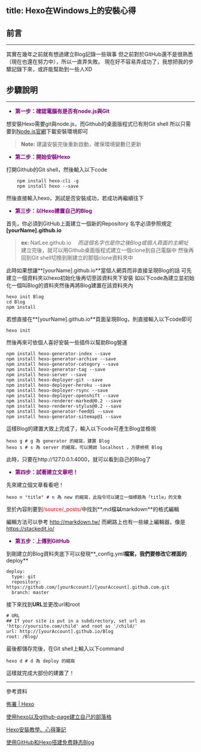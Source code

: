 title: Hexo在Windows上的安裝心得
---
前言
 -- 

 ---------- 
其實在幾年之前就有想過建立Blog記錄一些瑣事
但之前對於GitHub還不是很熟悉（現在也還在努力中），所以一直弄失敗。
現在好不容易弄成功了，我想把我的步驟記錄下來，或許能幫助到一些人XD

步驟說明
 ---- 

 
---------- 


 - <font color="purple">**第一步：確認電腦有是否有node.js與Git**</font>

想安裝Hexo需要git與node.js，而Github的桌面版程式已有附Git shell
所以只需要到[Node.js官網](https://nodejs.org/)下載安裝環境即可
> **Note:** 建議安裝完後重新啟動，確保環境變數已更新

 - <font color="purple">**第二步：開始安裝Hexo**</font>

打開Github的Git shell，然後輸入以下code

	    npm install hexo-cli -g
	    npm install hexo --save

然後直接輸入hexo，測試是否安裝成功，若成功再繼續往下

 - <font color="purple">**第三步：以Hexo建置自己的Blog**</font>

首先，你必須到GitHub上面建立一個新的Repository
名字必須參照規定 **[yourName].github.io** 
> **ex:** NatLee.github.io
　*而這個名字也是你之後Blog或個人頁面的主網址*
建立完後，就可以用Github桌面版程式建立一個clone到自己電腦中
然後再回到Git shell切換到剛建立的那個clone資料夾中

此時如果想讓**[yourName].github.io**當個人網頁而非直接呈現Blog的話
可先建立一個資料夾以hexo初始化後再切至該資料夾下安裝
如以下code為建立並初始化一個叫Blog的資料夾然後再將Blog建置在該資料夾內

    hexo init Blog
    cd Blog
    npm install

若想直接在**[yourName].github.io**頁面呈現Blog，則直接輸入以下code即可

    hexo init

然後再來可依個人喜好安裝一些插件以幫助Blog營運

    npm install hexo-generator-index --save
    npm install hexo-generator-archive --save
    npm install hexo-generator-category --save
    npm install hexo-generator-tag --save
    npm install hexo-server --save
    npm install hexo-deployer-git --save
    npm install hexo-deployer-heroku --save
    npm install hexo-deployer-rsync --save
    npm install hexo-deployer-openshift --save
    npm install hexo-renderer-marked@0.2 --save
    npm install hexo-renderer-stylus@0.2 --save
    npm install hexo-generator-feed@1 --save
    npm install hexo-generator-sitemap@1 --save

這樣Blog的建置大致上完成了，輸入以下code可產生Blog並檢視

    hexo g # g 為 generator 的縮寫，建置 Blog
    hexo s # s 為 server 的縮寫，可以開啟 localhost ，方便檢視 Blog
    
   此時，只要在http://127.0.0.1:4000，就可以看到自己的Blog了

 - <font color="purple">**第四步：試著建立文章吧！**</font>

先來建立個文章看看吧！

    hexo n "title" # n 為 new 的縮寫，此指令可以建立一個標題為「title」的文章

至於內容則要到<font color="red">/source/_posts/</font>中找到**.md檔**以**markdown**的格式編輯

編輯方法可以參考 http://markdown.tw/
而網路上也有一些線上編輯器，像是 https://stackedit.io/

 - <font color="purple">**第五步：上傳到GitHub**</font>

到剛建立的Blog資料夾底下可以發現**_config.yml**檔案，我們要修改它裡面的**deploy**

    deploy: 
      type: git
      repository: https://github.com/[yourAccount]/[yourAccount].github.com.git
      branch: master	

接下來找到**URL**並更改url和root

    # URL
    ## If your site is put in a subdirectory, set url as 'http://yoursite.com/child' and root as '/child/'
    url: http://[yourAccount].github.io/Blog
    root: /Blog/

最後都儲存完後，在Git shell上輸入以下command

    hexo d # d 為 deploy 的縮寫

這樣就完成大部份的建置了！

 
 ----------
 
參考資料
 
[佈署 | Hexo](https://hexo.io/zh-tw/docs/deployment.html)

[使用hexo以及github-page建立自己的部落格](http://eva0919.github.io/2013/04/21/%E4%BD%BF%E7%94%A8hexo%E4%BB%A5%E5%8F%8Agithub-page%E5%BB%BA%E7%AB%8B%E8%87%AA%E5%B7%B1%E7%9A%84%E9%83%A8%E8%90%BD%E6%A0%BC/)

[Hexo安裝教學、心得筆記](https://wwssllabcd.github.io/blog/2014/12/22/how-to-install-hexo-on-window/)

[使用GitHub和Hexo搭建免费静态Blog](http://wsgzao.github.io/post/hexo-guide/)